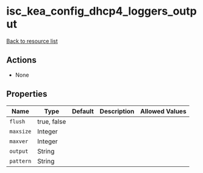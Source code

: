 # isc_kea_config_dhcp4_loggers_output

[Back to resource list](../README.md#resources)

## Actions

- None

## Properties

| Name      | Type        | Default | Description | Allowed Values |
| --------- | ----------- | ------- | ----------- | -------------- |
| `flush`   | true, false |         |             |                |
| `maxsize` | Integer     |         |             |                |
| `maxver`  | Integer     |         |             |                |
| `output`  | String      |         |             |                |
| `pattern` | String      |         |             |                |
